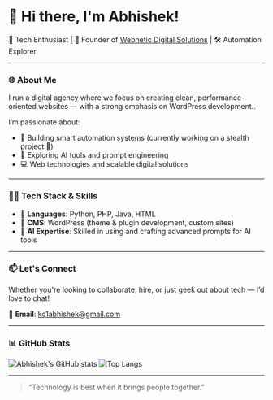# 👋 Hi there, I'm Abhishek!

🚀 Tech Enthusiast | 💼 Founder of [Webnetic Digital Solutions](#) | 🛠️ Automation Explorer

---

### 🌐 About Me

I run a digital agency where we focus on creating clean, performance-oriented websites — with a strong emphasis on WordPress development..

I’m passionate about:
- 🔧 Building smart automation systems (currently working on a stealth project 🤫)
- 🧠 Exploring AI tools and prompt engineering
- 💻 Web technologies and scalable digital solutions

---

### 🧑‍💻 Tech Stack & Skills

- 🐍 **Languages**: Python, PHP, Java, HTML
- 🧱 **CMS**: WordPress (theme & plugin development, custom sites)
- 🤖 **AI Expertise**: Skilled in using and crafting advanced prompts for AI tools

---

### 📫 Let's Connect

Whether you're looking to collaborate, hire, or just geek out about tech — I’d love to chat!

📧 **Email**: kc1abhishek@gmail.com

---

### 📊 GitHub Stats

![Abhishek's GitHub stats](https://github-readme-stats.vercel.app/api?username=realabhishekkc&show_icons=true&theme=tokyonight)
![Top Langs](https://github-readme-stats.vercel.app/api/top-langs/?username=realabhishekkc&layout=compact&theme=tokyonight)

---

> “Technology is best when it brings people together.”

